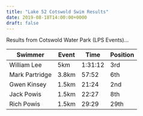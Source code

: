 ```yaml
---
title: "Lake 52 Cotswold Swim Results"
date: 2019-08-18T14:00:00+0000
draft: false
---
```

Results from Cotswold Water Park (LPS Events)...

<!--more-->

|Swimmer|Event|Time|Position|
|---|---|---|---|
|William Lee|5km|1:31:12|3rd|
|Mark Partridge|3.8km|57:52|6th|
|Gwen Kinsey|1.5km|21:24|2nd|
|Jack Powis|1.5km|22:27|8th|
|Rich Powis|1.5km|29:29|29th|

